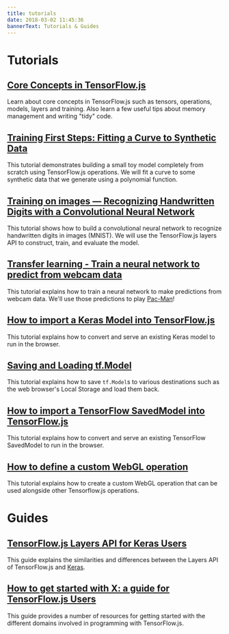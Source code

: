 ```yaml
---
title: tutorials
date: 2018-03-02 11:45:36
bannerText: Tutorials & Guides
---
```


# Tutorials
<h2><a href="./core-concepts.html">Core Concepts in TensorFlow.js</a></h2>

Learn about core concepts in TensorFlow.js such as tensors, operations, models, layers and training.
Also learn a few useful tips about memory management and writing "tidy" code.

<h2><a href="./fit-curve.html">Training First Steps: Fitting a Curve to Synthetic Data</a></h2>

This tutorial demonstrates building a small toy model completely from scratch using TensorFlow.js operations. We will fit a curve to some synthetic data that we generate using a polynomial function.

<h2><a href="./mnist.html">Training on images — Recognizing Handwritten Digits with a Convolutional Neural Network</a></h2>

This tutorial shows how to build a convolutional neural network to recognize
handwritten digits in images (MNIST). We will use the TensorFlow.js layers API
to construct, train, and evaluate the model.

<h2><a href="./webcam-transfer-learning.html">Transfer learning - Train a neural network to predict from webcam data</a></h2>

This tutorial explains how to train a neural network to make predictions from
webcam data. We'll use those predictions to play [Pac-Man](https://en.wikipedia.org/wiki/Pac-Man)!

<h2><a href="./import-keras.html">How to import a Keras Model into TensorFlow.js</a></h2>

This tutorial explains how to convert and serve an existing Keras model to run in the browser.

<h2><a href="./model-save-load.html">Saving and Loading tf.Model</a></h2>

This tutorial explains how to save `tf.Model`s to various destinations such as the web browser's Local Storage and load them back.

<h2><a href="./import-saved-model.html">How to import a TensorFlow SavedModel into TensorFlow.js</a></h2>

This tutorial explains how to convert and serve an existing TensorFlow SavedModel to run in the browser.

<h2><a href="./custom-webgl-op.html">How to define a custom WebGL operation</a></h2>

This tutorial explains how to create a custom WebGL operation that can be used alongside other Tensorflow.js operations.


# Guides
<h2><a href="./tfjs-layers-for-keras-users.html">TensorFlow.js Layers API for Keras Users</a></h2>

This guide explains the similarities and differences between the Layers API
of TensorFlow.js and [Keras](https://keras.io/).

<h2><a href="./how-to-get-started.html">How to get started with X: a guide for TensorFlow.js Users</a></h2>

This guide provides a number of resources for getting started with the different domains involved in programming with TensorFlow.js.
